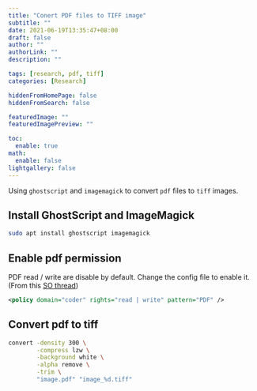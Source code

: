 ```yaml
---
title: "Conert PDF files to TIFF image"
subtitle: ""
date: 2021-06-19T13:35:47+08:00
draft: false
author: ""
authorLink: ""
description: ""

tags: [research, pdf, tiff]
categories: [Research]

hiddenFromHomePage: false
hiddenFromSearch: false

featuredImage: ""
featuredImagePreview: ""

toc:
  enable: true
math:
  enable: false
lightgallery: false
---
```


Using `ghostscript` and `imagemagick` to convert `pdf` files to `tiff` images.

<!--more-->

## Install GhostScript and ImageMagick

```bash Ubuntu
sudo apt install ghostscript imagemagick
```

## Enable pdf permission

PDF read / write are disable by default. Change the config file to enable it. (From this [SO thread](https://stackoverflow.com/questions/52998331/imagemagick-security-policy-pdf-blocking-conversion))

```xml /etc/ImageMagick-7/policy.xml
<policy domain="coder" rights="read | write" pattern="PDF" />
```

## Convert pdf to tiff

```bash
convert -density 300 \
        -compress lzw \
        -background white \
        -alpha remove \
        -trim \
        "image.pdf" "image_%d.tiff"
```
